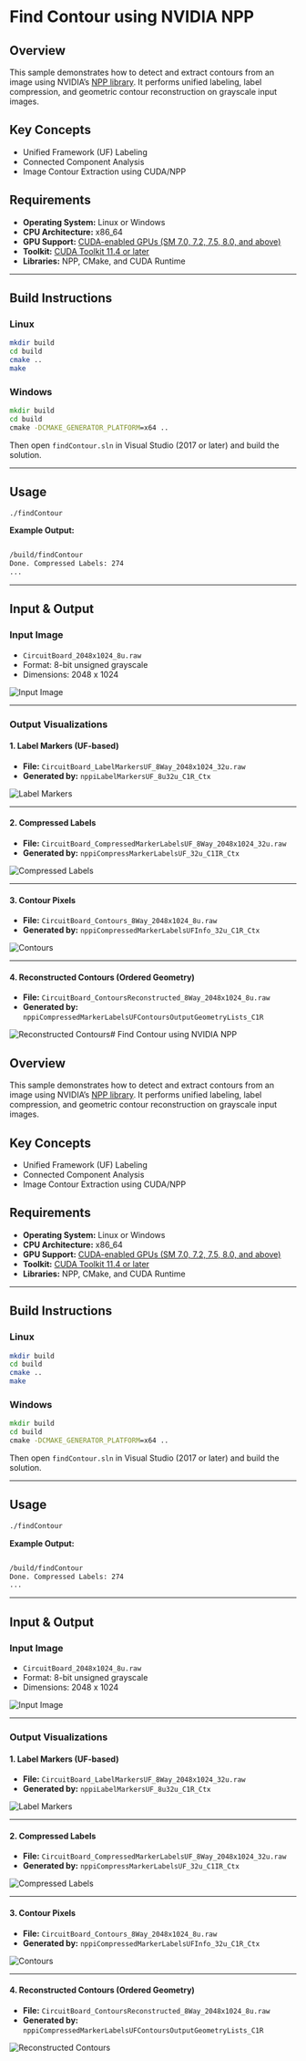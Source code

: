 # Find Contour using NVIDIA NPP

## Overview

This sample demonstrates how to detect and extract contours from an image using NVIDIA’s [NPP library](https://docs.nvidia.com/cuda/npp/index.html). It performs unified labeling, label compression, and geometric contour reconstruction on grayscale input images.

## Key Concepts

- Unified Framework (UF) Labeling
- Connected Component Analysis
- Image Contour Extraction using CUDA/NPP

## Requirements

- **Operating System:** Linux or Windows
- **CPU Architecture:** x86_64
- **GPU Support:** [CUDA-enabled GPUs (SM 7.0, 7.2, 7.5, 8.0, and above)](https://developer.nvidia.com/cuda-gpus)
- **Toolkit:** [CUDA Toolkit 11.4 or later](https://developer.nvidia.com/cuda-downloads)
- **Libraries:** NPP, CMake, and CUDA Runtime

---

## Build Instructions

### Linux

```bash
mkdir build
cd build
cmake ..
make
```

### Windows

```cmd
mkdir build
cd build
cmake -DCMAKE_GENERATOR_PLATFORM=x64 ..
```
Then open `findContour.sln` in Visual Studio (2017 or later) and build the solution.

---

## Usage

```bash
./findContour
```

**Example Output:**
```txt

/build/findContour 
Done. Compressed Labels: 274
...
```

---

## Input & Output

### Input Image

- `CircuitBoard_2048x1024_8u.raw`
- Format: 8-bit unsigned grayscale
- Dimensions: 2048 x 1024

![Input Image](./images/CircuitBoard_2048x1024_8u.jpg)

---

### Output Visualizations

#### 1. Label Markers (UF-based)

- **File:** `CircuitBoard_LabelMarkersUF_8Way_2048x1024_32u.raw`
- **Generated by:** `nppiLabelMarkersUF_8u32u_C1R_Ctx`

![Label Markers](./images/CircuitBoard_LabelMarkersUF_8Way_2048x1024_32u.jpg)

---

#### 2. Compressed Labels

- **File:** `CircuitBoard_CompressedMarkerLabelsUF_8Way_2048x1024_32u.raw`
- **Generated by:** `nppiCompressMarkerLabelsUF_32u_C1IR_Ctx`

![Compressed Labels](./images/CircuitBoard_CompressedMarkerLabelsUF_8Way_2048x1024_32u.jpg)

---

#### 3. Contour Pixels

- **File:** `CircuitBoard_Contours_8Way_2048x1024_8u.raw`
- **Generated by:** `nppiCompressedMarkerLabelsUFInfo_32u_C1R_Ctx`

![Contours](./images/CircuitBoard_Contours_8Way_2048x1024_8u.jpg)

---

#### 4. Reconstructed Contours (Ordered Geometry)

- **File:** `CircuitBoard_ContoursReconstructed_8Way_2048x1024_8u.raw`
- **Generated by:** `nppiCompressedMarkerLabelsUFContoursOutputGeometryLists_C1R`

![Reconstructed Contours](./images/CircuitBoard_ContoursReconstructed_8Way_2048x1024_8u.jpg)# Find Contour using NVIDIA NPP

## Overview

This sample demonstrates how to detect and extract contours from an image using NVIDIA’s [NPP library](https://docs.nvidia.com/cuda/npp/index.html). It performs unified labeling, label compression, and geometric contour reconstruction on grayscale input images.

## Key Concepts

- Unified Framework (UF) Labeling
- Connected Component Analysis
- Image Contour Extraction using CUDA/NPP

## Requirements

- **Operating System:** Linux or Windows
- **CPU Architecture:** x86_64
- **GPU Support:** [CUDA-enabled GPUs (SM 7.0, 7.2, 7.5, 8.0, and above)](https://developer.nvidia.com/cuda-gpus)
- **Toolkit:** [CUDA Toolkit 11.4 or later](https://developer.nvidia.com/cuda-downloads)
- **Libraries:** NPP, CMake, and CUDA Runtime

---

## Build Instructions

### Linux

```bash
mkdir build
cd build
cmake ..
make
```

### Windows

```cmd
mkdir build
cd build
cmake -DCMAKE_GENERATOR_PLATFORM=x64 ..
```
Then open `findContour.sln` in Visual Studio (2017 or later) and build the solution.

---

## Usage

```bash
./findContour
```

**Example Output:**
```txt

/build/findContour 
Done. Compressed Labels: 274
...
```

---

## Input & Output

### Input Image

- `CircuitBoard_2048x1024_8u.raw`
- Format: 8-bit unsigned grayscale
- Dimensions: 2048 x 1024

![Input Image](./images/CircuitBoard_2048x1024_8u.jpg)

---

### Output Visualizations

#### 1. Label Markers (UF-based)

- **File:** `CircuitBoard_LabelMarkersUF_8Way_2048x1024_32u.raw`
- **Generated by:** `nppiLabelMarkersUF_8u32u_C1R_Ctx`

![Label Markers](./images/CircuitBoard_LabelMarkersUF_8Way_2048x1024_32u.jpg)

---

#### 2. Compressed Labels

- **File:** `CircuitBoard_CompressedMarkerLabelsUF_8Way_2048x1024_32u.raw`
- **Generated by:** `nppiCompressMarkerLabelsUF_32u_C1IR_Ctx`

![Compressed Labels](./images/CircuitBoard_CompressedMarkerLabelsUF_8Way_2048x1024_32u.jpg)

---

#### 3. Contour Pixels

- **File:** `CircuitBoard_Contours_8Way_2048x1024_8u.raw`
- **Generated by:** `nppiCompressedMarkerLabelsUFInfo_32u_C1R_Ctx`

![Contours](./images/CircuitBoard_Contours_8Way_2048x1024_8u.jpg)

---

#### 4. Reconstructed Contours (Ordered Geometry)

- **File:** `CircuitBoard_ContoursReconstructed_8Way_2048x1024_8u.raw`
- **Generated by:** `nppiCompressedMarkerLabelsUFContoursOutputGeometryLists_C1R`

![Reconstructed Contours](./images/CircuitBoard_ContoursReconstructed_8Way_2048x1024_8u.jpg)